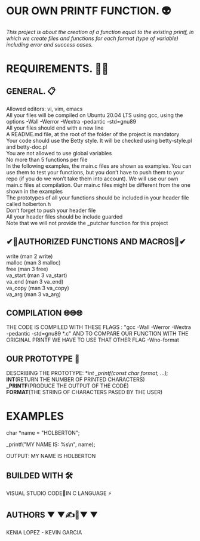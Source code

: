 # OUR OWN **PRINTF** FUNCTION. 👽 #

###### This project is about the creation of a function equal to the existing printf, in which we create files and functions for each format (type of variable) including error and success cases. ######

# REQUIREMENTS. 📎📢 #

## GENERAL. 📋 ##

Allowed editors: vi, vim, emacs  
All your files will be compiled on Ubuntu 20.04 LTS using gcc, using the options -Wall -Werror -Wextra -pedantic
-std=gnu89  
All your files should end with a new line  
A README.md file, at the root of the folder of the project is mandatory  
Your code should use the Betty style. It will be checked using betty-style.pl and betty-doc.pl  
You are not allowed to use global variables  
No more than 5 functions per file  
In the following examples, the main.c files are shown as examples. You can use them to test your functions, but you  don’t have to push them to your repo (if you do we won’t take them into account). We will use our own main.c files at compilation. Our main.c files might be different from the one shown in the examples  
The prototypes of all your functions should be included in your header file called holberton.h  
Don’t forget to push your header file  
All your header files should be include guarded  
Note that we will not provide the _putchar function for this project  

## ✔📒AUTHORIZED FUNCTIONS AND MACROS📒✔ ##

write (man 2 write)  
malloc (man 3 malloc)  
free (man 3 free)  
va_start (man 3 va_start)  
va_end (man 3 va_end)  
va_copy (man 3 va_copy)  
va_arg (man 3 va_arg)  

## COMPILATION 🌐🌐🌐 ##

THE CODE IS COMPILED WITH THESE FLAGS : "gcc -Wall -Werror -Wextra -pedantic -std=gnu89 *.c"
AND TO COMPARE OUR FUNCTION WITH THE ORIGINAL PRINTF WE HAVE TO USE THAT OTHER FLAG -Wno-format

## OUR PROTOTYPE 📑 ##

DESCRIBING THE PROTOTYPE: **int _printf(const char *format, ...);**  
**INT**(RETURN THE NUMBER OF PRINTED CHARACTERS)  
**_PRINTF**(PRODUCE THE OUTPUT OF THE CODE)  
**FORMAT**(THE STRING OF CHARACTERS PASED BY THE USER)  

# EXAMPLES #

char *name = "HOLBERTON";  

_printf("MY NAME IS: %s\n", name);  

OUTPUT: MY NAME IS HOLBERTON  

## BUILDED WITH 🛠️ ##

VISUAL STUDIO CODE🔵IN C LANGUAGE ⚡

## AUTHORS ▼ ▼✍📝▼ ▼  ##

KENIA LOPEZ - KEVIN GARCIA